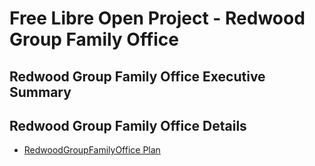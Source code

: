 # Free Libre Open Project - Redwood Group Family Office 

## Redwood Group Family Office Executive Summary

## Redwood Group Family Office Details

- [RedwoodGroupFamilyOffice Plan](https://git.knownelement.com/RedWFO/redwfo-bizopprodplan)